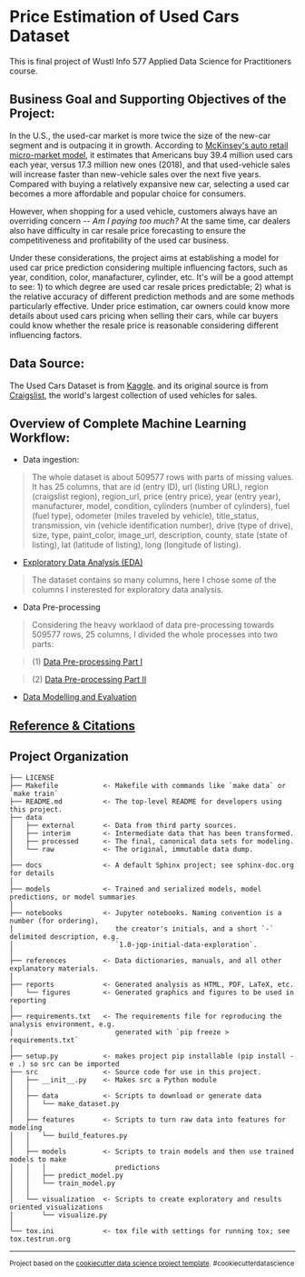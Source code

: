 Price Estimation of Used Cars Dataset
==============================

This is final project of Wustl Info 577 Applied Data Science for Practitioners course.

Business Goal and Supporting Objectives of the Project:
------------
In the U.S., the used-car market is more twice the size of the new-car segment and is outpacing it in growth. According to [McKinsey's auto retail micro-market model](https://www.mckinsey.com/industries/automotive-and-assembly/our-insights/used-cars-new-platforms-accelerating-sales-in-a-digitally-disrupted-market), it estimates that Americans buy 39.4 million used cars each year, versus 17.3 million new ones (2018), and that used-vehicle sales will increase faster than new-vehicle sales over the next five years. Compared with buying a relatively expansive new car, selecting a used car becomes a more affordable and popular choice for consumers. 

However, when shopping for a used vehicle, customers always have an overriding concern -- *Am I paying too much?* At the same time, car dealers also have difficulty in car resale price forecasting to ensure the competitiveness and profitability of the used car business. 

Under these considerations, the project aims at establishing a model for used car price prediction considering multiple influencing factors, such as year, condition, color, manafacturer, cylinder, etc. It's will be a good attempt to see: 1) to which degree are used car resale prices predictable; 2) what is the relative accuracy of different prediction methods and are some methods particularly effective. Under price estimation, car owners could know more details about used cars pricing when selling their cars, while car buyers could know whether the resale price is reasonable considering different influencing factors.

Data Source:
------------
The Used Cars Dataset is from [Kaggle](https://www.kaggle.com/austinreese/craigslist-carstrucks-data). and its original source is from [Craigslist](https://geo.craigslist.org/iso/us), the world's largest collection of used vehicles for sales. 

Overview of Complete Machine Learning Workflow:
----------------
- Data ingestion: 
> The whole dataset is about 509577 rows with parts of missing values. It has 25 columns, that are id (entry ID), url (listing URL), region (craigslist region), region_url, price (entry price), year (entry year), manufacturer, model, condition, cylinders (number of cylinders), fuel (fuel type), odometer (miles traveled by vehicle), title_status, transmission, vin (vehicle identification number), drive (type of drive), size, type, paint_color, image_url, description, county, state (state of listing), lat (latitude of listing), long (longitude of listing).
- [Exploratory Data Analysis (EDA)](https://github.com/Janet-19/Python-Project/blob/master/notebooks/Exploratory%20Data%20Analysis.ipynb)
> The dataset contains so many columns, here I chose some of the columns I insterested for exploratory data analysis.
- Data Pre-processing
> Considering the heavy worklaod of data pre-processing towards 509577 rows, 25 columns, I divided the whole processes into two parts:

> (1) [Data Pre-processing Part I](https://github.com/Janet-19/Python-Project/blob/master/notebooks/Data%20Pre-processing%20Part%20I.ipynb)

> (2) [Data Pre-processing Part II](https://github.com/Janet-19/Python-Project/blob/master/notebooks/Data%20Pre-processing%20Part%20II.ipynb)

- [Data Modelling and Evaluation](https://github.com/Janet-19/Python-Project/blob/master/notebooks/Model%20Training%20%26%20Evaluation%20.ipynb)

[Reference & Citations](https://github.com/Janet-19/Python-Project/blob/master/references/reference.md)
------------

Project Organization
------------

    ├── LICENSE
    ├── Makefile           <- Makefile with commands like `make data` or `make train`
    ├── README.md          <- The top-level README for developers using this project.
    ├── data
    │   ├── external       <- Data from third party sources.
    │   ├── interim        <- Intermediate data that has been transformed.
    │   ├── processed      <- The final, canonical data sets for modeling.
    │   └── raw            <- The original, immutable data dump.
    │
    ├── docs               <- A default Sphinx project; see sphinx-doc.org for details
    │
    ├── models             <- Trained and serialized models, model predictions, or model summaries
    │
    ├── notebooks          <- Jupyter notebooks. Naming convention is a number (for ordering),
    │                         the creator's initials, and a short `-` delimited description, e.g.
    │                         `1.0-jqp-initial-data-exploration`.
    │
    ├── references         <- Data dictionaries, manuals, and all other explanatory materials.
    │
    ├── reports            <- Generated analysis as HTML, PDF, LaTeX, etc.
    │   └── figures        <- Generated graphics and figures to be used in reporting
    │
    ├── requirements.txt   <- The requirements file for reproducing the analysis environment, e.g.
    │                         generated with `pip freeze > requirements.txt`
    │
    ├── setup.py           <- makes project pip installable (pip install -e .) so src can be imported
    ├── src                <- Source code for use in this project.
    │   ├── __init__.py    <- Makes src a Python module
    │   │
    │   ├── data           <- Scripts to download or generate data
    │   │   └── make_dataset.py
    │   │
    │   ├── features       <- Scripts to turn raw data into features for modeling
    │   │   └── build_features.py
    │   │
    │   ├── models         <- Scripts to train models and then use trained models to make
    │   │   │                 predictions
    │   │   ├── predict_model.py
    │   │   └── train_model.py
    │   │
    │   └── visualization  <- Scripts to create exploratory and results oriented visualizations
    │       └── visualize.py
    │
    └── tox.ini            <- tox file with settings for running tox; see tox.testrun.org


--------

<p><small>Project based on the <a target="_blank" href="https://drivendata.github.io/cookiecutter-data-science/">cookiecutter data science project template</a>. #cookiecutterdatascience</small></p>
